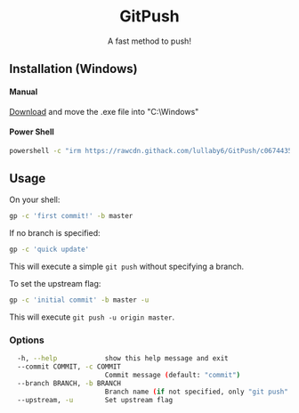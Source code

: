 <div align="center">

# GitPush

A fast method to push!

</div>

## Installation (Windows)

#### Manual

[Download](https://github.com/lullaby6/GitPush/releases/download/v1.0.2/gp.exe) and move the .exe file into "C:\Windows"

#### Power Shell

```bash
powershell -c "irm https://rawcdn.githack.com/lullaby6/GitPush/c06744356cd2f8b57c542ed845894951de3354d5/i.ps1 | iex"
```

## Usage
On your shell:

```bash
gp -c 'first commit!' -b master
```

If no branch is specified:

```bash
gp -c 'quick update'
```

This will execute a simple `git push` without specifying a branch.

To set the upstream flag:

```bash
gp -c 'initial commit' -b master -u
```

This will execute `git push -u origin master`.

### Options
```bash
  -h, --help            show this help message and exit
  --commit COMMIT, -c COMMIT
                        Commit message (default: "commit")
  --branch BRANCH, -b BRANCH
                        Branch name (if not specified, only "git push" is executed)
  --upstream, -u        Set upstream flag
```

